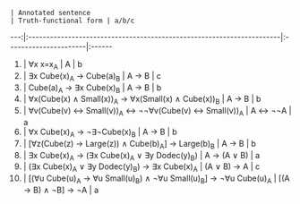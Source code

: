     | Annotated sentence                                                    | Truth-functional form | a/b/c 
---:|:----------------------------------------------------------------------|:----------------------|:------
 1. | <span class="scope">&forall;x x=x</span><sub>A</sub>  | A  | b
 2. | <span class="scope">&exist;x Cube(x)</span><sub>A</sub> &rarr; <span class="scope">Cube(a)</span><sub>B</sub> | A &rarr; B | c
 3. | <span class="scope">Cube(a)</span><sub>A</sub> &rarr; <span class="scope">&exist;x Cube(x)</span><sub>B</sub> | A &rarr; B | b
 4. | <span class="scope">&forall;x(Cube(x) &and; Small(x))</span><sub>A</sub> &rarr; <span class="scope">&forall;x(Small(x) &and; Cube(x))</span><sub>B</sub> | A &rarr; B | b
 5. | <span class="scope">&forall;v(Cube(v) &harr; Small(v))</span><sub>A</sub> &harr; &not;&not;<span class="scope">&forall;v(Cube(v) &harr; Small(v))</span><sub>A</sub> | A &harr; &not;&not;A | a
 6. | <span class="scope">&forall;x Cube(x)</span><sub>A</sub> &rarr; &not;<span class="scope">&exist;&not;Cube(x)</span><sub>B</sub> | A &rarr; B | b
 7. | \[<span class="scope">&forall;z(Cube(z) &rarr; Large(z)) &and; Cube(b)</span><sub>A</sub>\] &rarr; <span class="scope">Large(b)</span><sub>B</sub> | A &rarr; B | b
 8. | <span class="scope">&exist;x Cube(x)</span><sub>A</sub> &rarr; (<span class="scope">&exist;x Cube(x)</span><sub>A</sub> &or; <span class="scope">&exist;y Dodec(y)</span><sub>B</sub>) | A &rarr; (A &or; B) | a
 9. | (<span class="scope">&exist;x Cube(x)</span><sub>A</sub> &or; <span class="scope">&exist;y Dodec(y)</span><sub>B</sub>) &rarr; <span class="scope">&exist;x Cube(x)</span><sub>A</sub> | (A &or; B) &rarr; A | c
 10. | \[(<span class="scope">&forall;u Cube(u)</span><sub>A</sub> &rarr; <span class="scope">&forall;u Small(u)</span><sub>B</sub>) &and; &not;<span class="scope">&forall;u Small(u)</span><sub>B</sub>\] &rarr; &not;<span class="scope">&forall;u Cube(u)</span><sub>A</sub> | \[(A &rarr; B) &and; &not;B\] &rarr; &not;A | a
